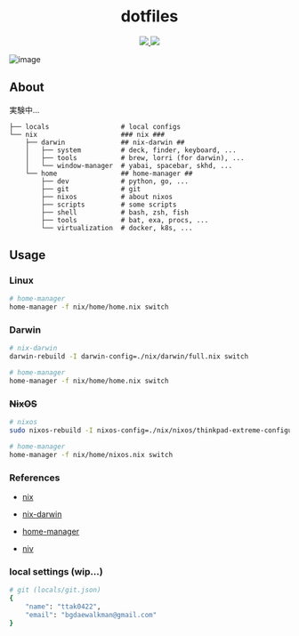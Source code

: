 <div align="center">
<h1>dotfiles</h1>
<a href="https://nixos.org">
<img src="https://img.shields.io/badge/NixOS-21.05-blue?style=for-the-badge&logo=NixOS&logoColor=white">
</a>
<img  src="https://img.shields.io/github/license/ttak0422/dotfiles?style=for-the-badge&color=black">
</div>

![image](https://user-images.githubusercontent.com/15827817/124383528-e74c9f00-dd07-11eb-8565-e4a7b687f35a.png)

## About

実験中...

```
├── locals                  # local configs
└── nix                     ### nix ###
    ├── darwin              ## nix-darwin ##
    │   ├── system          # deck, finder, keyboard, ...
    │   ├── tools           # brew, lorri (for darwin), ...
    │   └── window-manager  # yabai, spacebar, skhd, ...
    └── home                ## home-manager ##
        ├── dev             # python, go, ...
        ├── git             # git
        ├── nixos           # about nixos
        ├── scripts         # some scripts
        ├── shell           # bash, zsh, fish
        ├── tools           # bat, exa, procs, ...
        └── virtualization  # docker, k8s, ...
```

## Usage

### Linux

```bash
# home-manager
home-manager -f nix/home/home.nix switch  
```

### Darwin

```bash
# nix-darwin
darwin-rebuild -I darwin-config=./nix/darwin/full.nix switch     

# home-manager
home-manager -f nix/home/home.nix switch  
```

### ~~NixOS~~

```bash
# nixos
sudo nixos-rebuild -I nixos-config=./nix/nixos/thinkpad-extreme-configuration.nix switch

# home-manager
home-manager -f nix/home/nixos.nix switch  
```

### References

- [nix](https://nixos.org/manual/nix/stable/)

- [nix-darwin](https://github.com/LnL7/nix-darwin)

- [home-manager](https://github.com/nix-community/home-manager)

- [niv](https://github.com/nmattia/niv)

### local settings (wip...)

```bash
# git (locals/git.json)
{
    "name": "ttak0422",
    "email": "bgdaewalkman@gmail.com"
}
```
